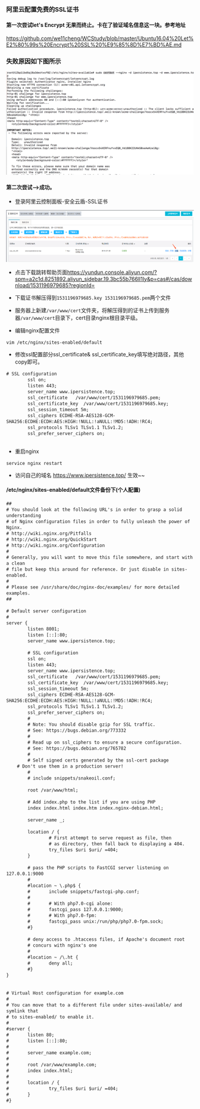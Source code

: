 ### 阿里云配置免费的SSL证书
#### 第一次尝试let's Encrypt 无果而终止。卡在了验证域名信息这一块。参考地址 

<https://github.com/we11cheng/WCStudy/blob/master/Ubuntu16.04%20Let%E2%80%99s%20Encrypt%20SSL%20%E9%85%8D%E7%BD%AE.md>
### 失败原因如下图所示
![](https://github.com/we11cheng/WCImageHost/raw/master/WechatIMG3.png)

#### 第二次尝试——>成功。
- 登录阿里云控制面板-安全云盾-SSL证书

![](https://github.com/we11cheng/WCImageHost/raw/master/WX20180703-144129.png)

- 点击下载跳转帮助页面<https://yundun.console.aliyun.com/?spm=a2c1d.8251892.aliyun_sidebar.19.3bc55b766ll1Iy&p=cas#/cas/download/1531196979685?regionId=>

- 下载证书解压得到```1531196979685.key 1531196979685.pem```两个文件

- 服务器上新建```/var/www/cert```文件夹，将解压得到的证书上传到服务器```/var/www/cert```目录下，cert目录nginx根目录平级。

- 编辑nginx配置文件

```
vim /etc/nginx/sites-enabled/default
```

- 修改ssl配置部分ssl_certificate& ssl_certificate_key填写绝对路径，其他copy即可。

```
# SSL configuration
        ssl on;
        listen 443;
        server_name www.ipersistence.top;
        ssl_certificate   /var/www/cert/1531196979685.pem;
        ssl_certificate_key  /var/www/cert/1531196979685.key;
        ssl_session_timeout 5m;
        ssl_ciphers ECDHE-RSA-AES128-GCM-SHA256:ECDHE:ECDH:AES:HIGH:!NULL:!aNULL:!MD5:!ADH:!RC4;
        ssl_protocols TLSv1 TLSv1.1 TLSv1.2;
        ssl_prefer_server_ciphers on;
        
```

- 重启nginx

```
service nginx restart
```
- 访问自己的域名 <https://www.ipersistence.top/> 生效~~

#### /etc/nginx/sites-enabled/default文件备份下(个人配置)
```
##
# You should look at the following URL's in order to grasp a solid understanding
# of Nginx configuration files in order to fully unleash the power of Nginx.
# http://wiki.nginx.org/Pitfalls
# http://wiki.nginx.org/QuickStart
# http://wiki.nginx.org/Configuration
#
# Generally, you will want to move this file somewhere, and start with a clean
# file but keep this around for reference. Or just disable in sites-enabled.
#
# Please see /usr/share/doc/nginx-doc/examples/ for more detailed examples.
##

# Default server configuration
#
server {
        listen 8001;
        listen [::]:80;
        server_name www.ipersistence.top;

        # SSL configuration
        ssl on;
        listen 443;
        server_name www.ipersistence.top;
        ssl_certificate   /var/www/cert/1531196979685.pem;
        ssl_certificate_key  /var/www/cert/1531196979685.key;
        ssl_session_timeout 5m;
        ssl_ciphers ECDHE-RSA-AES128-GCM-SHA256:ECDHE:ECDH:AES:HIGH:!NULL:!aNULL:!MD5:!ADH:!RC4;
        ssl_protocols TLSv1 TLSv1.1 TLSv1.2;
        ssl_prefer_server_ciphers on;
        #
        # Note: You should disable gzip for SSL traffic.
        # See: https://bugs.debian.org/773332
        #
        # Read up on ssl_ciphers to ensure a secure configuration.
        # See: https://bugs.debian.org/765782
        #
        # Self signed certs generated by the ssl-cert package
	# Don't use them in a production server!
        #
        # include snippets/snakeoil.conf;

        root /var/www/html;

        # Add index.php to the list if you are using PHP
        index index.html index.htm index.nginx-debian.html;

        server_name _;

        location / {
                # First attempt to serve request as file, then
                # as directory, then fall back to displaying a 404.
                try_files $uri $uri/ =404;
        }

        # pass the PHP scripts to FastCGI server listening on 127.0.0.1:9000
        #
        #location ~ \.php$ {
        #       include snippets/fastcgi-php.conf;
        #
        #       # With php7.0-cgi alone:
        #       fastcgi_pass 127.0.0.1:9000;
        #       # With php7.0-fpm:
        #       fastcgi_pass unix:/run/php/php7.0-fpm.sock;
        #}

        # deny access to .htaccess files, if Apache's document root
        # concurs with nginx's one
        #
        #location ~ /\.ht {
        #       deny all;
        #}
}


# Virtual Host configuration for example.com
#
# You can move that to a different file under sites-available/ and symlink that
# to sites-enabled/ to enable it.
#
#server {
#       listen 80;
#       listen [::]:80;
#
#       server_name example.com;
#
#       root /var/www/example.com;
#       index index.html;
#
#       location / {
#               try_files $uri $uri/ =404;
#       }
#}
```

